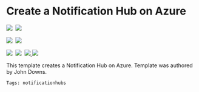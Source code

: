 # Create a Notification Hub on Azure

<IMG SRC="https://azbotstorage.blob.core.windows.net/badges/101-notification-hub/PublicLastTestDate.svg" />&nbsp;
<IMG SRC="https://azbotstorage.blob.core.windows.net/badges/101-notification-hub/PublicDeployment.svg" />&nbsp;

<IMG SRC="https://azbotstorage.blob.core.windows.net/badges/101-notification-hub/FairfaxLastTestDate.svg" />&nbsp;
<IMG SRC="https://azbotstorage.blob.core.windows.net/badges/101-notification-hub/FairfaxDeployment.svg" />&nbsp;

<IMG SRC="https://azbotstorage.blob.core.windows.net/badges/101-notification-hub/BestPracticeResult.svg" />&nbsp;
<IMG SRC="https://azbotstorage.blob.core.windows.net/badges/101-notification-hub/CredScanResult.svg" />&nbsp;
<a href="https://portal.azure.com/#create/Microsoft.Template/uri/https%3A%2F%2Fraw.githubusercontent.com%2FAzure%2Fazure-quickstart-templates%2Fmaster%2F101-notification-hub%2Fazuredeploy.json" target="_blank">
    <img src="http://azuredeploy.net/deploybutton.png"/>
</a>
<a href="http://armviz.io/#/?load=https%3A%2F%2Fraw.githubusercontent.com%2FAzure%2Fazure-quickstart-templates%2Fmaster%2F101-notification-hub%2Fazuredeploy.json" target="_blank">
    <img src="http://armviz.io/visualizebutton.png"/>
</a>

This template creates a Notification Hub on Azure. Template was authored by John Downs.

`Tags: notificationhubs`

